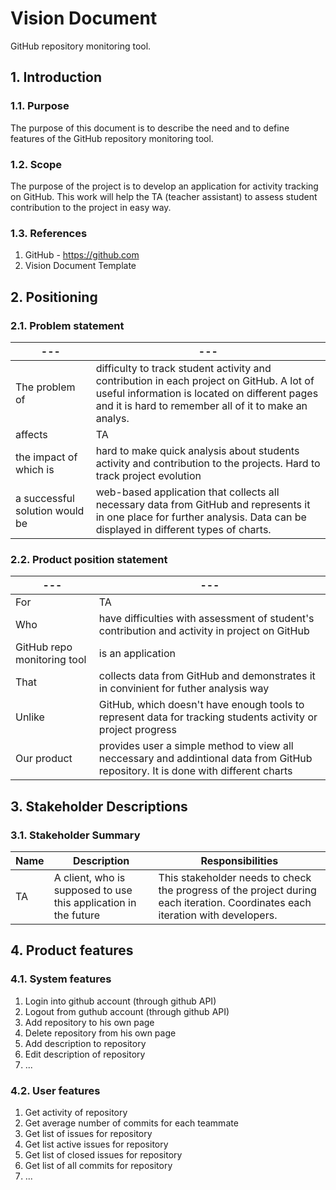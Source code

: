# Vision Document

GitHub repository monitoring tool.


## 1. Introduction

### 1.1. Purpose

The purpose of this document is to describe the need and to define features of the GitHub repository monitoring tool.

### 1.2. Scope

The purpose of the project is to develop an application for activity tracking on GitHub. This work will help the TA (teacher assistant) to assess student contribution to the project in easy way.

### 1.3. References

1. GitHub - https://github.com
2. Vision Document Template

## 2. Positioning

### 2.1. Problem statement


|---                             |---                                    |
|--------------------------------|-----------------------------------------------------------------------------------------------------------------------------------------------------------------------------|
| The problem of                 | difficulty to track student activity and contribution in each project on GitHub. A lot of useful information is located on different pages and it is hard to remember all of it to make an analys.                                                                                           |
| affects                        | TA                                                                                                                                                                          |
| the impact of which is         | hard to make quick analysis about students activity and contribution to the projects. Hard to track project evolution                                                       |
| a successful solution would be | web-based application that collects all necessary data from GitHub and represents it in one place for further analysis. Data can be displayed in different types of charts. |


### 2.2. Product position statement


| ---                         | ---                                                                                                    |
|-----------------------------|--------------------------------------------------------------------------------------------------------|
| For                         |  TA                                                                                                    |
| Who                         |have difficulties with assessment of student's contribution and activity in project on GitHub           |
| GitHub repo monitoring tool |is an application                                                                                       |
| That                        |collects data from GitHub and demonstrates it in convinient for futher analysis way                     |
| Unlike                      |GitHub, which doesn't have enough tools to represent data for tracking students activity or project progress|
| Our product                 |provides user a simple method to view all neccessary and addintional data from GitHub repository. It is done with different charts|                                                                                                           


## 3. Stakeholder Descriptions


### 3.1. Stakeholder Summary
| Name         | Description                 | Responsibilities                                          |
|--------------|-----------------------------|-----------------------------------------------------------|
|  TA          |A client, who is supposed to  use this application in the future |This stakeholder needs to check the progress of the project during each iteration. Coordinates each iteration with developers.|
                     
                                                                                     

## 4. Product features

### 4.1. System features
1. Login into github account (through github API)
2. Logout from guthub account (through github API)
3. Add repository to his own page
4. Delete repository from his own page
5. Add description to repository
6. Edit description of repository
7. ...

### 4.2. User features
1. Get activity of repository
2. Get average number of commits for each teammate
3. Get list of issues for repository
4. Get list active issues for repository
5. Get list of closed issues for repository
6. Get list of all commits for repository
7. ...
